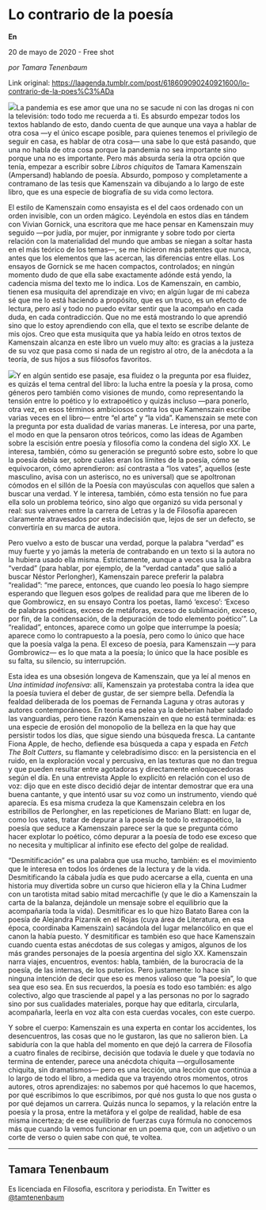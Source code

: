 # Lo contrario de la poesía

**En**

20 de mayo de 2020 - Free shot

_por Tamara Tenenbaum_

Link original: https://laagenda.tumblr.com/post/618609090240921600/lo-contrario-de-la-poes%C3%ADa

![](https://64.media.tumblr.com/173133f476c57c596063869f017fd695/f29d923ba2824840-d6/s500x750/40cce19ecd8e99c52a6369532d48d7b0be3f6b62.jpg)La pandemia es ese amor que una no se sacude ni con las drogas ni con la televisión: todo todo me recuerda a ti. Es absurdo empezar todos los textos hablando de esto, dando cuenta de que aunque una vaya a hablar de otra cosa —y el único escape posible, para quienes tenemos el privilegio de seguir en casa, es hablar de otra cosa— una sabe lo que está pasando, que una no habla de otra cosa porque la pandemia no sea importante sino porque una no es importante. Pero más absurda sería la otra opción que tenía, empezar a escribir sobre *Libros chiquitos* de Tamara Kamenszain (Ampersand) hablando de poesía. Absurdo, pomposo y completamente a contramano de las tesis que Kamenszain va dibujando a lo largo de este libro, que es una especie de biografía de su vida como lectora. 


El estilo de Kamenszain como ensayista es el del caos ordenado con un orden invisible, con un orden mágico. Leyéndola en estos días en tándem con Vivian Gornick, una escritora que me hace pensar en Kamenszain muy seguido —por judía, por mujer, por inmigrante y sobre todo por cierta relación con la materialidad del mundo que ambas se niegan a soltar hasta en el más teórico de los temas—, se me hicieron más patentes que nunca, antes que los elementos que las acercan, las diferencias entre ellas. Los ensayos de Gornick se me hacen compactos, controlados; en ningún momento dudo de que ella sabe exactamente adónde está yendo, la cadencia misma del texto me lo indica. Los de Kamenszain, en cambio, tienen esa musiquita del aprendizaje en vivo; en algún lugar de mi cabeza sé que me lo está haciendo a propósito, que es un truco, es un efecto de lectura, pero así y todo no puedo evitar sentir que la acompaño en cada duda, en cada contradicción. Que no me está mostrando lo que aprendió sino que lo estoy aprendiendo con ella, que el texto se escribe delante de mis ojos. Creo que esta musiquita que ya había leído en otros textos de Kamenszain alcanza en este libro un vuelo muy alto: es gracias a la justeza de su voz que pasa como si nada de un registro al otro, de la anécdota a la teoría, de sus hijos a sus filósofos favoritos. 


![](https://64.media.tumblr.com/cfcd2bf8c01ed6bb1f1ca70bb997f3de/f29d923ba2824840-ba/s250x400/1304ff51fa06e4b04874ebb656f13f72f6bc85f3.png)Y en algún sentido ese pasaje, esa fluidez o la pregunta por esa fluidez, es quizás el tema central del libro: la lucha entre la poesía y la prosa, como géneros pero también como visiones de mundo, como representando la tensión entre lo poético y lo extrapoético y quizás incluso —para ponerlo, otra vez, en esos términos ambiciosos contra los que Kamenszain escribe varias veces en el libro— entre “el arte” y “la vida”. Kamenszain se mete con la pregunta por esta dualidad de varias maneras. Le interesa, por una parte, el modo en que la pensaron otros teóricos, como las ideas de Agamben sobre la escisión entre poesía y filosofía como la condena del siglo XX. Le interesa, también, cómo su generación se preguntó sobre esto, sobre lo que la poesía debía ser, sobre cuáles eran los límites de la poesía, cómo se equivocaron, cómo aprendieron: así contrasta a “los vates”, aquellos (este masculino, avisa con un asterisco, no es universal) que se apoltronan cómodos en el sillón de la Poesía con mayúsculas con aquellos que salen a buscar una verdad. Y le interesa, también, cómo esta tensión no fue para ella solo un problema teórico, sino algo que organizó su vida personal y real: sus vaivenes entre la carrera de Letras y la de Filosofía aparecen claramente atravesados por esta indecisión que, lejos de ser un defecto, se convertiría en su marca de autora.


Pero vuelvo a esto de buscar una verdad, porque la palabra “verdad” es muy fuerte y yo jamás la metería de contrabando en un texto si la autora no la hubiera usado ella misma. Estrictamente, aunque a veces usa la palabra “verdad” (para hablar, por ejemplo, de la “verdad cantada” que salió a buscar Néstor Perlongher), Kamenszain parece preferir la palabra “realidad”: “me parece, entonces, que cuando leo poesía lo hago siempre esperando que lleguen esos golpes de realidad para que me liberen de lo que Gombrowicz, en su ensayo Contra los poetas, llamó ‘exceso’: ‘Exceso de palabras poéticas, exceso de metáforas, exceso de sublimación, exceso, por fin, de la condensación, de la depuración de todo elemento poético’”. La “realidad”, entonces, aparece como un golpe que interrumpe la poesía; aparece como lo contrapuesto a la poesía, pero como lo único que hace que la poesía valga la pena. El exceso de poesía, para Kamenszain —y para Gombrowicz— es lo que mata a la poesía; lo único que la hace posible es su falta, su silencio, su interrupción. 


Esta idea es una obsesión longeva de Kamenszain, que ya leí al menos en *Una intimidad inofensiva*: allí, Kamenszain ya protestaba contra la idea que la poesía tuviera el deber de gustar, de ser siempre bella. Defendía la fealdad deliberada de los poemas de Fernanda Laguna y otras autoras y autores contemporáneos. En teoría esa pelea ya la deberían haber saldado las vanguardias, pero tiene razón Kamenszain en que no está terminada: es una especie de erosión del monopolio de la belleza en la que hay que persistir todos los días, que sigue siendo una búsqueda fresca. La cantante Fiona Apple, de hecho, defiende esa búsqueda a capa y espada en *Fetch The Bolt Cutters*, su flamante y celebradísimo disco: en la persistencia en el ruido, en la exploración vocal y percusiva, en las texturas que no dan tregua y que pueden resultar entre agotadoras y directamente enloquecedoras según el día. En una entrevista Apple lo explicitó en relación con el uso de voz: dijo que en este disco decidió dejar de intentar demostrar que era una buena cantante, y que intentó usar su voz como un instrumento, viendo qué aparecía. Es esa misma crudeza la que Kamenszain celebra en los estribillos de Perlongher, en las repeticiones de Mariano Blatt: en lugar de, como los vates, tratar de depurar a la poesía de todo lo extrapoético, la poesía que seduce a Kamenszain parece ser la que se pregunta cómo hacer explotar lo poético, cómo depurar a la poesía de todo ese exceso que no necesita y multiplicar al infinito ese efecto del golpe de realidad. 


“Desmitificación” es una palabra que usa mucho, también: es el movimiento que le interesa en todos los órdenes de la lectura y de la vida. Desmitificando la cábala judía es que pudo acercarse a ella, cuenta en una historia muy divertida sobre un curso que hicieron ella y la China Ludmer con un tarotista mitad sabio mitad mercachifle (y que le dio a Kamenszain la carta de la balanza, dejándole un mensaje sobre el equilibrio que la acompañaría toda la vida). Desmitificar es lo que hizo Batato Barea con la poesía de Alejandra Pizarnik en el Rojas (cuya área de Literatura, en esa época, coordinaba Kamenszain) sacándola del lugar melancólico en que el canon la había puesto. Y desmitificar es también eso que hace Kamenszain cuando cuenta estas anécdotas de sus colegas y amigos, algunos de los más grandes personajes de la poesía argentina del siglo XX. Kamenszain narra viajes, encuentros, eventos: habla, también, de la burocracia de la poesía, de las internas, de los puteríos. Pero justamente: lo hace sin ninguna intención de decir que eso es menos valioso que “la poesía”, lo que sea que eso sea. En sus recuerdos, la poesía es todo eso también: es algo colectivo, algo que trasciende al papel y a las personas no por lo sagrado sino por sus cualidades materiales, porque hay que editarla, circularla, acompañarla, leerla en voz alta con esta cuerdas vocales, con este cuerpo. 


Y sobre el cuerpo: Kamenszain es una experta en contar los accidentes, los desencuentros, las cosas que no le gustaron, las que no salieron bien. La sabiduría con la que habla del momento en que dejó la carrera de Filosofía a cuatro finales de recibirse, decisión que todavía le duele y que todavía no termina de entender, parece una anécdota chiquita —orgullosamente chiquita, sin dramatismos— pero es una lección, una lección que continúa a lo largo de todo el libro, a medida que va trayendo otros momentos, otros autores, otros aprendizajes: no sabemos por qué hacemos lo que hacemos, por qué escribimos lo que escribimos, por qué nos gusta lo que nos gusta o por qué dejamos un carrera. Quizás nunca lo sepamos, y la relación entre la poesía y la prosa, entre la metáfora y el golpe de realidad, hable de esa misma incerteza; de ese equilibrio de fuerzas cuya fórmula no conocemos más que cuando la vemos funcionar en un poema que, con un adjetivo o un corte de verso o quien sabe con qué, te voltea.




---

Tamara Tenenbaum
----------------

Es licenciada en Filosofìa, escritora y periodista. En Twitter es [@tamtenenbaum](https://twitter.com/tamtenenbaum) 

